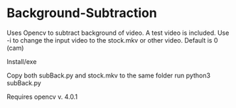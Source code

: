 # Background-Subtraction
Uses Opencv to subtract background of video. A test video is included. Use -i to change the input video to the stock.mkv or other video. Default is 0 (cam)

Install/exe

Copy both subBack.py and stock.mkv to the same folder 
run python3 subBack.py

Requires opencv v. 4.0.1
